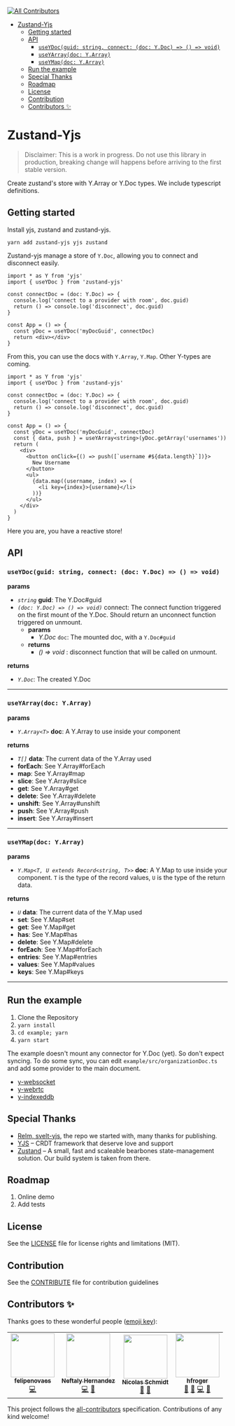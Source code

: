 <!-- ALL-CONTRIBUTORS-BADGE:START - Do not remove or modify this section -->
[![All Contributors](https://img.shields.io/badge/all_contributors-4-orange.svg?style=flat-square)](#contributors-)
<!-- ALL-CONTRIBUTORS-BADGE:END -->

<!-- START doctoc generated TOC please keep comment here to allow auto update -->
<!-- DON'T EDIT THIS SECTION, INSTEAD RE-RUN doctoc TO UPDATE -->


- [Zustand-Yjs](#zustand-yjs)
  - [Getting started](#getting-started)
  - [API](#api)
    - [`useYDoc(guid: string, connect: (doc: Y.Doc) => () => void)`](#useydocguid-string-connect-doc-ydoc----void)
    - [`useYArray(doc: Y.Array)`](#useyarraydoc-yarray)
    - [`useYMap(doc: Y.Array)`](#useymapdoc-yarray)
  - [Run the example](#run-the-example)
  - [Special Thanks](#special-thanks)
  - [Roadmap](#roadmap)
  - [License](#license)
  - [Contribution](#contribution)
  - [Contributors ✨](#contributors-)

<!-- END doctoc generated TOC please keep comment here to allow auto update -->

# Zustand-Yjs

> Disclaimer: This is a work in progress. Do not use this library in production,
> breaking change will happens before arriving to the first stable version.

Create zustand's store with Y.Array or Y.Doc types.
We include typescript definitions.

## Getting started

Install yjs, zustand and zustand-yjs.

```
yarn add zustand-yjs yjs zustand
```

Zustand-yjs manage a store of `Y.Doc`, allowing you to connect and disconnect easily.

```tsx
import * as Y from 'yjs'
import { useYDoc } from 'zustand-yjs'

const connectDoc = (doc: Y.Doc) => {
  console.log('connect to a provider with room', doc.guid)
  return () => console.log('disconnect', doc.guid)
}

const App = () => {
  const yDoc = useYDoc('myDocGuid', connectDoc)
  return <div></div>
}
```

From this, you can use the docs with `Y.Array`, `Y.Map`. Other Y-types are coming.

```tsx
import * as Y from 'yjs'
import { useYDoc } from 'zustand-yjs'

const connectDoc = (doc: Y.Doc) => {
  console.log('connect to a provider with room', doc.guid)
  return () => console.log('disconnect', doc.guid)
}

const App = () => {
  const yDoc = useYDoc('myDocGuid', connectDoc)
  const { data, push } = useYArray<string>(yDoc.getArray('usernames'))
  return (
    <div>
      <button onClick={() => push([`username #${data.length}`])}>
        New Username
      </button>
      <ul>
        {data.map((username, index) => (
          <li key={index}>{username}</li>
        ))}
      </ul>
    </div>
  )
}
```

Here you are, you have a reactive store!

## API

### `useYDoc(guid: string, connect: (doc: Y.Doc) => () => void)`

**params**

- _`string`_ **guid**: The Y.Doc#guid
- _`(doc: Y.Doc) => () => void)`_ connect: The connect function triggered on the first mount of the Y.Doc. Should return an unconnect function triggered on unmount.
  - **params**
    - _Y.Doc_ `doc`: The mounted doc, with a `Y.Doc#guid`
  - **returns**
    - _() => void_ : disconnect function that will be called on unmount.

**returns**

- _`Y.Doc`_: The created Y.Doc

---

### `useYArray(doc: Y.Array)`

**params**

- _`Y.Array<T>`_ **doc**: A Y.Array to use inside your component

**returns**

- _`T[]`_ **data**: The current data of the Y.Array used
- **forEach**: See Y.Array#forEach
- **map**: See Y.Array#map
- **slice**: See Y.Array#slice
- **get**: See Y.Array#get
- **delete**: See Y.Array#delete
- **unshift**: See Y.Array#unshift
- **push**: See Y.Array#push
- **insert**: See Y.Array#insert

---

### `useYMap(doc: Y.Array)`

**params**

- _`Y.Map<T, U extends Record<string, T>>`_ **doc**: A Y.Map to use inside your component. `T` is the type of the record values, `U` is the type of the return data.

**returns**

- _`U`_ **data**: The current data of the Y.Map used
- **set**: See Y.Map#set
- **get**: See Y.Map#get
- **has**: See Y.Map#has
- **delete**: See Y.Map#delete
- **forEach**: See Y.Map#forEach
- **entries**: See Y.Map#entries
- **values**: See Y.Map#values
- **keys**: See Y.Map#keys

---

## Run the example

1. Clone the Repository
2. `yarn install`
3. `cd example; yarn`
4. `yarn start`

The example doesn't mount any connector for Y.Doc (yet). So don't expect syncing.
To do some sync, you can edit `example/src/organizationDoc.ts` and add some provider to the main document.

- [y-websocket](https://github.com/yjs/y-websocket)
- [y-webrtc](https://github.com/yjs/y-webrtc)
- [y-indexeddb](https://github.com/yjs/y-indexeddb)

## Special Thanks

- [Relm, svelt-yjs](https://github.com/relm-us/svelt-yjs/), the repo we started with, many thanks for publishing.
- [YJS](https://github.com/yjs/yjs) – CRDT framework that deserve love and support
- [Zustand](https://github.com/pmndrs/zustand) – A small, fast and scaleable bearbones state-management solution. Our build system is taken from there.

## Roadmap

1. Online demo
2. Add tests

## License

See the [LICENSE](LICENSE.md) file for license rights and limitations (MIT).

## Contribution

See the [CONTRIBUTE](CONTRIBUTING.md) file for contribution guidelines

## Contributors ✨

Thanks goes to these wonderful people ([emoji key](https://allcontributors.org/docs/en/emoji-key)):

<!-- ALL-CONTRIBUTORS-LIST:START - Do not remove or modify this section -->
<!-- prettier-ignore-start -->
<!-- markdownlint-disable -->
<table>
  <tr>
    <td align="center"><a href="https://github.com/felipenovaes"><img src="https://avatars.githubusercontent.com/u/8993062?v=4?s=100" width="100px;" alt=""/><br /><sub><b>felipenovaes</b></sub></a><br /><a href="https://github.com/tandem-pt/zustand-yjs/commits?author=felipenovaes" title="Code">💻</a></td>
    <td align="center"><a href="https://neftaly.com/"><img src="https://avatars.githubusercontent.com/u/1147806?v=4?s=100" width="100px;" alt=""/><br /><sub><b>Neftaly Hernandez</b></sub></a><br /><a href="https://github.com/tandem-pt/zustand-yjs/commits?author=neftaly" title="Code">💻</a> <a href="https://github.com/tandem-pt/zustand-yjs/issues?q=author%3Aneftaly" title="Bug reports">🐛</a></td>
    <td align="center"><a href="http://www.alignaec.com"><img src="https://avatars.githubusercontent.com/u/34066664?v=4?s=100" width="100px;" alt=""/><br /><sub><b>Nicolas Schmidt</b></sub></a><br /><a href="#ideas-NGimbal" title="Ideas, Planning, & Feedback">🤔</a> <a href="https://github.com/tandem-pt/zustand-yjs/pulls?q=is%3Apr+reviewed-by%3ANGimbal" title="Reviewed Pull Requests">👀</a></td>
    <td align="center"><a href="https://github.com/froger"><img src="https://avatars.githubusercontent.com/u/3929108?v=4?s=100" width="100px;" alt=""/><br /><sub><b>hfroger</b></sub></a><br /><a href="#ideas-froger" title="Ideas, Planning, & Feedback">🤔</a> <a href="https://github.com/tandem-pt/zustand-yjs/pulls?q=is%3Apr+reviewed-by%3Afroger" title="Reviewed Pull Requests">👀</a> <a href="https://github.com/tandem-pt/zustand-yjs/commits?author=froger" title="Code">💻</a> <a href="#maintenance-froger" title="Maintenance">🚧</a></td>
  </tr>
</table>

<!-- markdownlint-restore -->
<!-- prettier-ignore-end -->

<!-- ALL-CONTRIBUTORS-LIST:END -->

This project follows the [all-contributors](https://github.com/all-contributors/all-contributors) specification. Contributions of any kind welcome!

